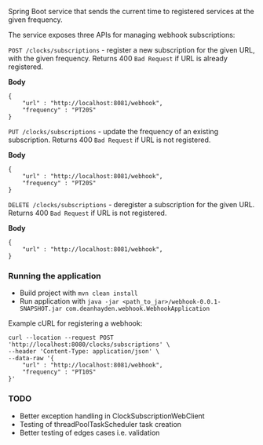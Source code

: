 Spring Boot service that sends the current time to registered services at the given frequency.

The service exposes three APIs for managing webhook subscriptions:

`POST /clocks/subscriptions` - register a new subscription for the given URL, with the given frequency. Returns 400 `Bad Request` if URL is already registered.

**Body**
```
{
    "url" : "http://localhost:8081/webhook",
    "frequency" : "PT20S"
}
```

`PUT /clocks/subscriptions`  - update the frequency of an existing subscription. Returns 400 `Bad Request` if URL is not registered.

**Body**
```
{
    "url" : "http://localhost:8081/webhook",
    "frequency" : "PT20S"
}
```

`DELETE /clocks/subscriptions` - deregister a subscription for the given URL. Returns 400 `Bad Request` if URL is not registered.

**Body**
```
{
    "url" : "http://localhost:8081/webhook",
}
```

### Running the application
- Build project with `mvn clean install`
- Run application with `java -jar <path_to_jar>/webhook-0.0.1-SNAPSHOT.jar com.deanhayden.webhook.WebhookApplication`

Example cURL for registering a webhook:

```
curl --location --request POST 'http://localhost:8080/clocks/subscriptions' \
--header 'Content-Type: application/json' \
--data-raw '{
    "url" : "http://localhost:8081/webhook",
    "frequency" : "PT10S"
}'
```

### TODO

- Better exception handling in ClockSubscriptionWebClient
- Testing of threadPoolTaskScheduler task creation
- Better testing of edges cases i.e. validation
